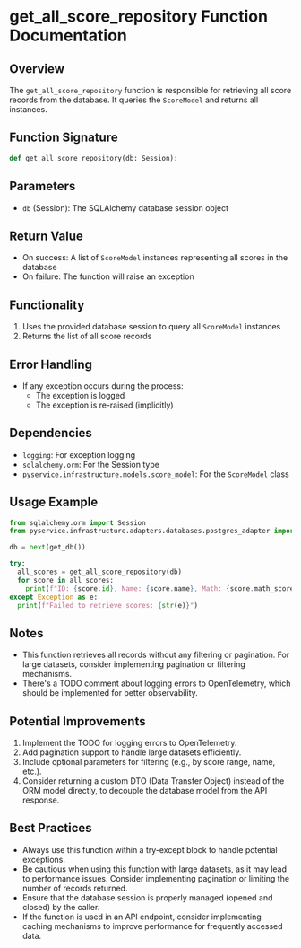 # get_all_score_repository Function Documentation

## Overview

The `get_all_score_repository` function is responsible for retrieving all score records from the database. It queries the `ScoreModel` and returns all instances.

## Function Signature

```python
def get_all_score_repository(db: Session):
```

## Parameters

- `db` (Session): The SQLAlchemy database session object

## Return Value

- On success: A list of `ScoreModel` instances representing all scores in the database
- On failure: The function will raise an exception

## Functionality

1. Uses the provided database session to query all `ScoreModel` instances
2. Returns the list of all score records

## Error Handling

- If any exception occurs during the process:
  - The exception is logged
  - The exception is re-raised (implicitly)

## Dependencies

- `logging`: For exception logging
- `sqlalchemy.orm`: For the Session type
- `pyservice.infrastructure.models.score_model`: For the `ScoreModel` class

## Usage Example

```python
from sqlalchemy.orm import Session
from pyservice.infrastructure.adapters.databases.postgres_adapter import get_db

db = next(get_db())

try:
  all_scores = get_all_score_repository(db)
  for score in all_scores:
    print(f"ID: {score.id}, Name: {score.name}, Math: {score.math_score}, English: {score.english_score}")
except Exception as e:
  print(f"Failed to retrieve scores: {str(e)}")
```

## Notes

- This function retrieves all records without any filtering or pagination. For large datasets, consider implementing pagination or filtering mechanisms.
- There's a TODO comment about logging errors to OpenTelemetry, which should be implemented for better observability.

## Potential Improvements

1. Implement the TODO for logging errors to OpenTelemetry.
2. Add pagination support to handle large datasets efficiently.
3. Include optional parameters for filtering (e.g., by score range, name, etc.).
4. Consider returning a custom DTO (Data Transfer Object) instead of the ORM model directly, to decouple the database model from the API response.

## Best Practices

- Always use this function within a try-except block to handle potential exceptions.
- Be cautious when using this function with large datasets, as it may lead to performance issues. Consider implementing pagination or limiting the number of records returned.
- Ensure that the database session is properly managed (opened and closed) by the caller.
- If the function is used in an API endpoint, consider implementing caching mechanisms to improve performance for frequently accessed data.